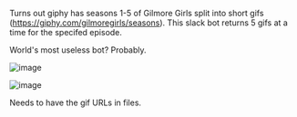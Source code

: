 Turns out giphy has seasons 1-5 of Gilmore Girls split into short gifs (https://giphy.com/gilmoregirls/seasons). This slack bot returns 5 gifs at a time for the specifed episode.

World's most useless bot? Probably.

![image](https://user-images.githubusercontent.com/8071573/122132691-3b641200-ce33-11eb-8e1a-40c963247f15.png)

![image](https://user-images.githubusercontent.com/8071573/122132721-49b22e00-ce33-11eb-8078-9b617caf10c2.png)

Needs to have the gif URLs in files.

